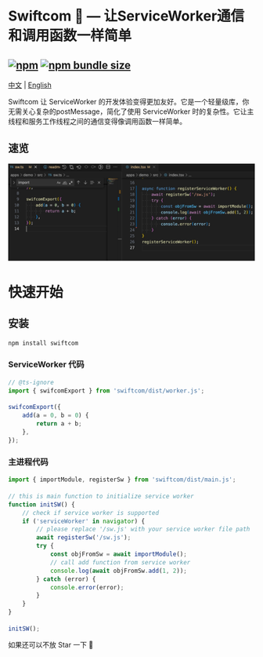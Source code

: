 # Swiftcom 🚀 — 让ServiceWorker通信和调用函数一样简单
[![npm](https://img.shields.io/npm/v/swiftcom)](https://www.npmjs.com/package/swiftcom)
[![npm bundle size](https://img.shields.io/bundlephobia/minzip/swiftcom)](https://www.npmjs.com/package/swiftcom)
----------------
[中文](./README.zh-CN.md) | [English](./README.md)

Swiftcom 让 ServiceWorker 的开发体验变得更加友好。它是一个轻量级库，你无需关心复杂的postMessage，简化了使用 ServiceWorker 时的复杂性。它让主线程和服务工作线程之间的通信变得像调用函数一样简单。

## 速览
[![Alt text](./docs/demo.jpg)]()

# 快速开始
## 安装
```bash
npm install swiftcom
```

### ServiceWorker 代码
```javascript
// @ts-ignore
import { swifcomExport } from 'swiftcom/dist/worker.js';

swifcomExport({
    add(a = 0, b = 0) {
        return a + b;
    },
});

```
### 主进程代码
```javascript
import { importModule, registerSw } from 'swiftcom/dist/main.js';

// this is main function to initialize service worker
function initSW() {
    // check if service worker is supported
    if ('serviceWorker' in navigator) {
        // please replace '/sw.js' with your service worker file path
        await registerSw('/sw.js');
        try {
            const objFromSw = await importModule();
            // call add function from service worker
            console.log(await objFromSw.add(1, 2));
        } catch (error) {
            console.error(error);
        }
    }
}

initSW();
```
如果还可以不放 Star 一下 🎉
